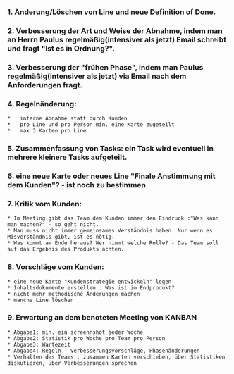 ### 1. Änderung/Löschen von Line und neue Definition of Done.
### 2. Verbesserung der Art und Weise der Abnahme, indem man an Herrn Paulus regelmäßig(intensiver als jetzt) Email schreibt und fragt "Ist es in Ordnung?".
### 3. Verbesserung der "frühen Phase", indem man Paulus regelmäßig(intensiver als jetzt) via Email nach dem Anforderungen fragt.
### 4. Regelnänderung:
    *   interne Abnahme statt durch Kunden 
    *   pro Line und pro Person min. eine Karte zugeteilt
    *   max 3 Karten pro Line
### 5. Zusammenfassung von Tasks: ein Task wird eventuell in mehrere kleinere Tasks aufgeteilt.
### 6. eine neue Karte oder neues Line "Finale Anstimmung mit dem Kunden"? - ist noch zu bestimmen.
### 7. Kritik vom Kunden: 
    * Im Meeting gibt das Team dem Kunden immer den Eindruck :"Was kann man machen?" - so geht nicht.
    * Man muss nicht immer gemeinsames Verständnis haben. Nur wenn es Misverständnis gibt, ist es nötig.
    * Was kommt am Ende heraus? Wer nimmt welche Rolle? - Das Team soll auf das Ergebnis des Produkts achten.
### 8. Vorschläge vom Kunden:
    * eine neue Karte "Kundenstrategie entwickeln" legen
    * Inhaltsdokumente erstellen : Was ist im Endprodukt?
    * nicht mehr methodische Änderungen machen
    * manche Line löschen
### 9. Erwartung an dem benoteten Meeting von KANBAN
    * Abgabe1: min. ein screennshot jeder Woche
    * Abgabe2: Statistik pro Woche pro Team pro Person
    * Abgabe3: Wartezeit
    * Abgabe4: Regeln---Verbesserungsvorschläge, Phasenänderungen
    * Verhalten des Teams : zusammen Karten verschieben, über Statistiken diskutieren, über Verbesserungen sprechen
    
    

